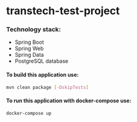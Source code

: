 # transtech-test-project

### Technology stack:
* Spring Boot
* Spring Web
* Spring Data
* PostgreSQL database

#### To build this application use:
```bash
mvn clean package [-DskipTests]
```

#### To run this application with docker-compose use:
```bash
docker-compose up
```
